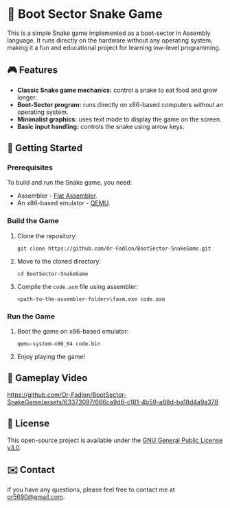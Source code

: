 # 🐍 Boot Sector Snake Game
This is a simple Snake game implemented as a boot-sector in Assembly language. It runs directly on the hardware without any operating system, making it a fun and educational project for learning low-level programming.

## 🎮 Features
- **Classic Snake game mechanics:** control a snake to eat food and grow longer.
- **Boot-Sector program:** runs directly on x86-based computers without an operating system.
- **Minimalist graphics:** uses text mode to display the game on the screen.
- **Basic input handling:** controls the snake using arrow keys.

## 🚀 Getting Started
### Prerequisites
To build and run the Snake game, you need:
- Assembler - [Flat Assembler](https://flatassembler.net/).
- An x86-based emulator - [QEMU](https://www.qemu.org/).
### Build the Game
1. Clone the repository:
    ```shell
    git clone https://github.com/Or-Fadlon/BootSector-SnakeGame.git
    ```
2. Move to the cloned directory:
    ```shell
    cd BootSector-SnakeGame
    ```
3. Compile the `code.asm` file using assembler:
    ```shell
    <path-to-the-assembler-folder>\fasm.exe code.asm
    ```
### Run the Game 
1. Boot the game on x86-based emulator:
    ```shell
    qemu-system-x86_64 code.bin
    ```
2. Enjoy playing the game!

## 🎥 Gameplay Video
https://github.com/Or-Fadlon/BootSector-SnakeGame/assets/63373097/666ca9d6-c181-4b59-a88d-ba18d4a9a378

## 📄 License
This open-source project is available under the [GNU General Public License v3.0](https://www.gnu.org/licenses/gpl-3.0.en.html).

## ✉️ Contact
If you have any questions, please feel free to contact me at [or5690@gmail.com](mailto:or5690@gmail.com).
